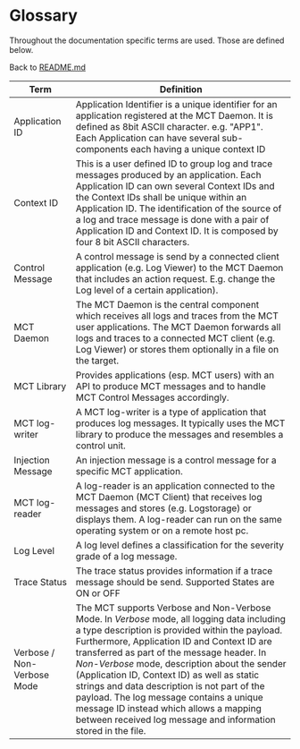 # Glossary

Throughout the documentation specific terms are used. Those are defined below.

Back to [README.md](../README.md)

Term  | Definition
----- | ----
Application ID | Application Identifier is a unique identifier for an application registered at the MCT Daemon. It is defined as 8bit ASCII character. e.g. "APP1". Each Application can have several sub-components each having a unique context ID
Context ID	| This is a user defined ID to group log and trace messages produced by an application. Each Application ID can own several Context IDs and the Context IDs shall be unique within an Application ID. The identification of the source of a log and trace message is done with a pair of Application ID and Context ID. It is composed by four 8 bit ASCII characters.
Control Message	| A control message is send by a connected client application (e.g. Log Viewer) to the MCT Daemon that includes an action request. E.g. change the Log level of a certain application).
MCT Daemon | The MCT Daemon is the central component which receives all logs and traces from the MCT user applications. The MCT Daemon forwards all logs and traces to a connected MCT client (e.g. Log Viewer) or stores them optionally in a file on the target.
MCT Library | Provides applications (esp. MCT users) with an API to produce MCT messages and to handle MCT Control Messages accordingly.
MCT log-writer | A MCT log-writer is a type of application that produces log messages. It typically uses the MCT library to produce the messages and resembles a control unit.
Injection Message | An injection message is a control message for a specific MCT application.
MCT log-reader | A log-reader is an application connected to the MCT Daemon (MCT Client) that receives log messages and stores (e.g. Logstorage) or displays them. A log-reader can run on the same operating system or on a remote host pc.
Log Level | A log level defines a classification for the severity grade of a log message.
Trace Status | The trace status provides information if a trace message should be send. Supported States are ON or OFF
Verbose / Non-Verbose Mode | The MCT supports Verbose and Non-Verbose Mode. In _Verbose_ mode, all logging data including a type description is provided within the payload. Furthermore, Application ID and Context ID are transferred as part of the message header. In _Non-Verbose_ mode, description about the sender (Application ID, Context ID) as well as static strings and data description is not part of the payload. The log message contains a unique message ID instead which allows a mapping between received log message and information stored in the file.